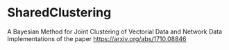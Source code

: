 # SharedClustering
A Bayesian Method for Joint Clustering of Vectorial Data and Network Data
Implementations of the paper https://arxiv.org/abs/1710.08846
